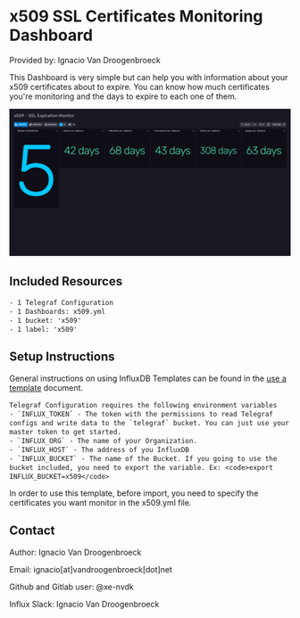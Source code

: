 # x509 SSL Certificates Monitoring Dashboard

Provided by: Ignacio Van Droogenbroeck

This Dashboard is very simple but can help you with information about your x509 certificates about to expire. You can know how much certificates you're monitoring and the days to expire to each one of them.

![Dashboard Screenshot](screenshot.png)

## Included Resources

    - 1 Telegraf Configuration
    - 1 Dashboards: x509.yml
    - 1 bucket: 'x509'
    - 1 label: 'x509' 

## Setup Instructions

General instructions on using InfluxDB Templates can be found in the [use a template](../docs/use_a_template.md) document.
    
    Telegraf Configuration requires the following environment variables
    - `INFLUX_TOKEN` - The token with the permissions to read Telegraf configs and write data to the `telegraf` bucket. You can just use your master token to get started.
    - `INFLUX_ORG` - The name of your Organization.
    - `INFLUX_HOST` - The address of you InfluxDB
    - `INFLUX_BUCKET` - The name of the Bucket. If you going to use the bucket included, you need to export the variable. Ex: <code>export INFLUX_BUCKET=x509</code>

In order to use this template, before import, you need to specify the certificates you want monitor in the x509.yml file.

## Contact

Author: Ignacio Van Droogenbroeck

Email: ignacio[at]vandroogenbroeck[dot]net

Github and Gitlab user: @xe-nvdk 

Influx Slack: Ignacio Van Droogenbroeck
